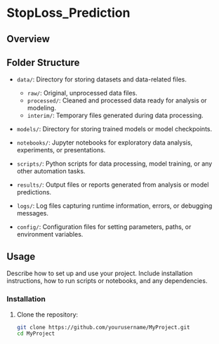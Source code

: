 # StopLoss_Prediction

## Overview



## Folder Structure

- `data/`: Directory for storing datasets and data-related files.
  - `raw/`: Original, unprocessed data files.
  - `processed/`: Cleaned and processed data ready for analysis or modeling.
  - `interim/`: Temporary files generated during data processing.

- `models/`: Directory for storing trained models or model checkpoints.

- `notebooks/`: Jupyter notebooks for exploratory data analysis, experiments, or presentations.

- `scripts/`: Python scripts for data processing, model training, or any other automation tasks.

- `results/`: Output files or reports generated from analysis or model predictions.

- `logs/`: Log files capturing runtime information, errors, or debugging messages.

- `config/`: Configuration files for setting parameters, paths, or environment variables.

## Usage

Describe how to set up and use your project. Include installation instructions, how to run scripts or notebooks, and any dependencies.

### Installation

1. Clone the repository:
   ```bash
   git clone https://github.com/yourusername/MyProject.git
   cd MyProject
